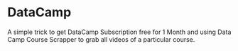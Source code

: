 # DataCamp
A simple trick to get DataCamp Subscription free for 1 Month and using Data Camp Course Scrapper to grab all videos of a particular course.
